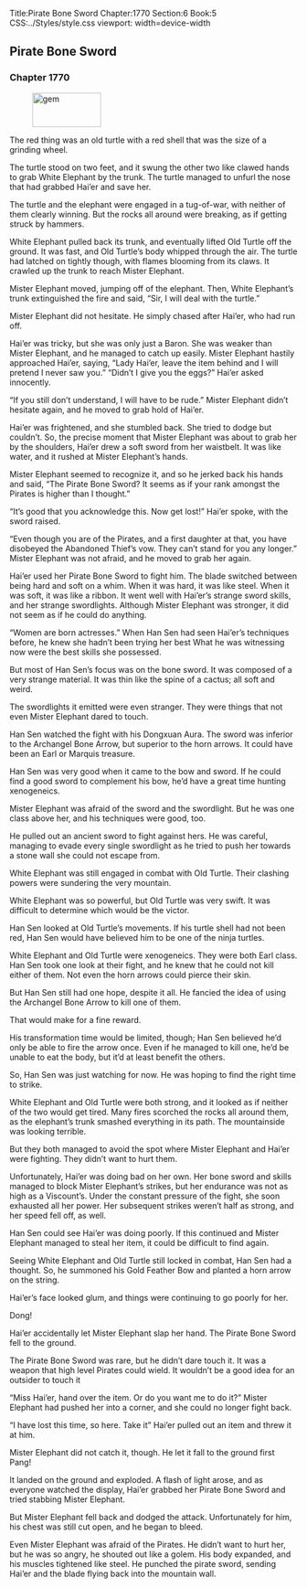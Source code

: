 Title:Pirate Bone Sword 
Chapter:1770 
Section:6 
Book:5 
CSS:../Styles/style.css 
viewport: width=device-width
  
## Pirate Bone Sword
### Chapter 1770
  
<figure>
	<img src="../Images/gem.gif" alt="gem" id="gem" width="120" height="60" />
</figure>
  

  
The red thing was an old turtle with a red shell that was the size of a grinding wheel.

The turtle stood on two feet, and it swung the other two like clawed hands to grab White Elephant by the trunk. The turtle managed to unfurl the nose that had grabbed Hai’er and save her.

The turtle and the elephant were engaged in a tug-of-war, with neither of them clearly winning. But the rocks all around were breaking, as if getting struck by hammers.

White Elephant pulled back its trunk, and eventually lifted Old Turtle off the ground. It was fast, and Old Turtle’s body whipped through the air. The turtle had latched on tightly though, with flames blooming from its claws. It crawled up the trunk to reach Mister Elephant.

Mister Elephant moved, jumping off of the elephant. Then, White Elephant’s trunk extinguished the fire and said, “Sir, I will deal with the turtle.”

Mister Elephant did not hesitate. He simply chased after Hai’er, who had run off.

Hai’er was tricky, but she was only just a Baron. She was weaker than Mister Elephant, and he managed to catch up easily. Mister Elephant hastily approached Hai’er, saying, “Lady Hai’er, leave the item behind and I will pretend I never saw you.” “Didn’t I give you the eggs?” Hai’er asked innocently.

“If you still don’t understand, I will have to be rude.” Mister Elephant didn’t hesitate again, and he moved to grab hold of Hai’er.

Hai’er was frightened, and she stumbled back. She tried to dodge but couldn’t. So, the precise moment that Mister Elephant was about to grab her by the shoulders, Hai’er drew a soft sword from her waistbelt. It was like water, and it rushed at Mister Elephant’s hands.

Mister Elephant seemed to recognize it, and so he jerked back his hands and said, “The Pirate Bone Sword? It seems as if your rank amongst the Pirates is higher than I thought.”

“It’s good that you acknowledge this. Now get lost!” Hai’er spoke, with the sword raised.

“Even though you are of the Pirates, and a first daughter at that, you have disobeyed the Abandoned Thief’s vow. They can’t stand for you any longer.” Mister Elephant was not afraid, and he moved to grab her again.

Hai’er used her Pirate Bone Sword to fight him. The blade switched between being hard and soft on a whim. When it was hard, it was like steel. When it was soft, it was like a ribbon. It went well with Hai’er’s strange sword skills, and her strange swordlights. Although Mister Elephant was stronger, it did not seem as if he could do anything.

“Women are born actresses.” When Han Sen had seen Hai’er’s techniques before, he knew she hadn’t been trying her best What he was witnessing now were the best skills she possessed.

But most of Han Sen’s focus was on the bone sword. It was composed of a very strange material. It was thin like the spine of a cactus; all soft and weird.

The swordlights it emitted were even stranger. They were things that not even Mister Elephant dared to touch.

Han Sen watched the fight with his Dongxuan Aura. The sword was inferior to the Archangel Bone Arrow, but superior to the horn arrows. It could have been an Earl or Marquis treasure.

Han Sen was very good when it came to the bow and sword. If he could find a good sword to complement his bow, he’d have a great time hunting xenogeneics.

Mister Elephant was afraid of the sword and the swordlight. But he was one class above her, and his techniques were good, too.

He pulled out an ancient sword to fight against hers. He was careful, managing to evade every single swordlight as he tried to push her towards a stone wall she could not escape from.

White Elephant was still engaged in combat with Old Turtle. Their clashing powers were sundering the very mountain.

White Elephant was so powerful, but Old Turtle was very swift. It was difficult to determine which would be the victor.

Han Sen looked at Old Turtle’s movements. If his turtle shell had not been red, Han Sen would have believed him to be one of the ninja turtles.

White Elephant and Old Turtle were xenogeneics. They were both Earl class. Han Sen took one look at their fight, and he knew that he could not kill either of them. Not even the horn arrows could pierce their skin.

But Han Sen still had one hope, despite it all. He fancied the idea of using the Archangel Bone Arrow to kill one of them.

That would make for a fine reward.

His transformation time would be limited, though; Han Sen believed he’d only be able to fire the arrow once. Even if he managed to kill one, he’d be unable to eat the body, but it’d at least benefit the others.

So, Han Sen was just watching for now. He was hoping to find the right time to strike.

White Elephant and Old Turtle were both strong, and it looked as if neither of the two would get tired. Many fires scorched the rocks all around them, as the elephant’s trunk smashed everything in its path. The mountainside was looking terrible.

But they both managed to avoid the spot where Mister Elephant and Hai’er were fighting. They didn’t want to hurt them.

Unfortunately, Hai’er was doing bad on her own. Her bone sword and skills managed to block Mister Elephant’s strikes, but her endurance was not as high as a Viscount’s. Under the constant pressure of the fight, she soon exhausted all her power. Her subsequent strikes weren’t half as strong, and her speed fell off, as well.

Han Sen could see Hai’er was doing poorly. If this continued and Mister Elephant managed to steal her item, it could be difficult to find again.

Seeing White Elephant and Old Turtle still locked in combat, Han Sen had a thought. So, he summoned his Gold Feather Bow and planted a horn arrow on the string.

Hai’er’s face looked glum, and things were continuing to go poorly for her.

Dong!

Hai’er accidentally let Mister Elephant slap her hand. The Pirate Bone Sword fell to the ground.

The Pirate Bone Sword was rare, but he didn’t dare touch it. It was a weapon that high level Pirates could wield. It wouldn’t be a good idea for an outsider to touch it

“Miss Hai’er, hand over the item. Or do you want me to do it?” Mister Elephant had pushed her into a corner, and she could no longer fight back.

“I have lost this time, so here. Take it” Hai’er pulled out an item and threw it at him.

Mister Elephant did not catch it, though. He let it fall to the ground first Pang!

It landed on the ground and exploded. A flash of light arose, and as everyone watched the display, Hai’er grabbed her Pirate Bone Sword and tried stabbing Mister Elephant.

But Mister Elephant fell back and dodged the attack. Unfortunately for him, his chest was still cut open, and he began to bleed.

Even Mister Elephant was afraid of the Pirates. He didn’t want to hurt her, but he was so angry, he shouted out like a golem. His body expanded, and his muscles tightened like steel. He punched the pirate sword, sending Hai’er and the blade flying back into the mountain wall.